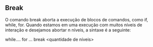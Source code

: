 ## Break

O comando break aborta a execução de blocos de comandos, como if, while, for. Quando estamos em uma execução com muitos níveis de interação e desejamos abortar n níveis, a sintaxe é a seguinte:

while....
    for ...
        break <quantidade de níveis>

